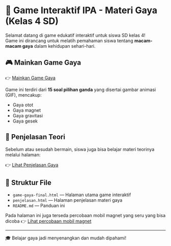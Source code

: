 # 🧲 Game Interaktif IPA - Materi Gaya (Kelas 4 SD)

Selamat datang di game edukatif interaktif untuk siswa SD kelas 4!  
Game ini dirancang untuk melatih pemahaman siswa tentang **macam-macam gaya** dalam kehidupan sehari-hari.

## 🎮 Mainkan Game Gaya

👉 [Mainkan Game Gaya](game-gaya-final.html)

Game ini terdiri dari **15 soal pilihan ganda** yang disertai gambar animasi (GIF), mencakup:
- Gaya otot
- Gaya magnet
- Gaya gravitasi
- Gaya gesek

## 📘 Penjelasan Teori

Sebelum atau sesudah bermain, siswa juga bisa belajar materi teorinya melalui halaman:

👉 [Lihat Penjelasan Gaya](penjelasan.html)

## 📁 Struktur File

- `game-gaya-final.html` — Halaman utama game interaktif
- `penjelasan.html` — Halaman penjelasan materi gaya
- `README.md` — Panduan ini

Pada halaman ini juga terseda percobaan mobil magnet yang seru yang bisa dicoba
👉 [Lihat percobaan mobil magnet ](percobaan-mobil-magnet.html)

---

🎓 Belajar gaya jadi menyenangkan dan mudah dipahami!  

